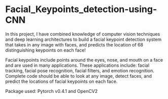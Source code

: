 # Facial_Keypoints_detection-using-CNN
In this project, I have combined knowledge of computer vision techniques and deep learning architectures to build a facial keypoint detection system that takes in any image with faces, and predicts the location of 68 distinguishing keypoints on each face!

Facial keypoints include points around the eyes, nose, and mouth on a face and are used in many applications. These applications include: facial tracking, facial pose recognition, facial filters, and emotion recognition. Complete code should be able to look at any image, detect faces, and predict the locations of facial keypoints on each face. 

Package used: Pytorch v0.4.1 and OpenCV2
